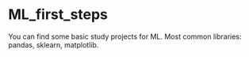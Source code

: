 # ML_first_steps
You can find some basic study projects for ML. Most common libraries: pandas, sklearn, matplotlib. 

